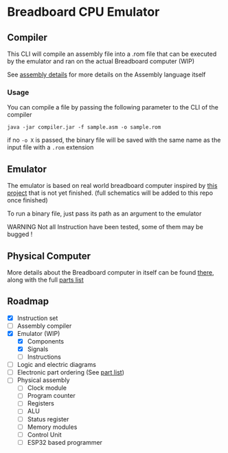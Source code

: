 # Breadboard CPU Emulator

## Compiler

This CLI will compile an assembly file into a .rom file that can be executed by the emulator and ran on the actual Breadboard computer (WIP)

See [assembly details](/assembly.md) for more details on the Assembly language itself

### Usage
You can compile a file by passing the following parameter to the CLI of the compiler
```
java -jar compiler.jar -f sample.asm -o sample.rom
```
if no ``-o X`` is passed, the binary file will be saved with the same name as the input file with a ``.rom`` extension

## Emulator
The emulator is based on real world breadboard computer inspired by [this project](https://eater.net/8bit) that is not yet finished.
(full schematics will be added to this repo once finished)

To run a binary file, just pass its path as an argument to the emulator

WARNING Not all Instruction have been tested, some of them may be bugged !

## Physical Computer
More details about the Breadboard computer in itself can be found [there](docs/modules.md), along with the full [parts list](docs/parts_list.md)

## Roadmap
* [x] Instruction set
* [ ] Assembly compiler
* [x] Emulator (WIP)
  * [x] Components
  * [x] Signals
  * [ ] Instructions
* [ ] Logic and electric diagrams
* [ ] Electronic part ordering (See [part list](/parts_list.md))
* [ ] Physical assembly
  * [ ] Clock module
  * [ ] Program counter
  * [ ] Registers
  * [ ] ALU
  * [ ] Status register
  * [ ] Memory modules
  * [ ] Control Unit
  * [ ] ESP32 based programmer